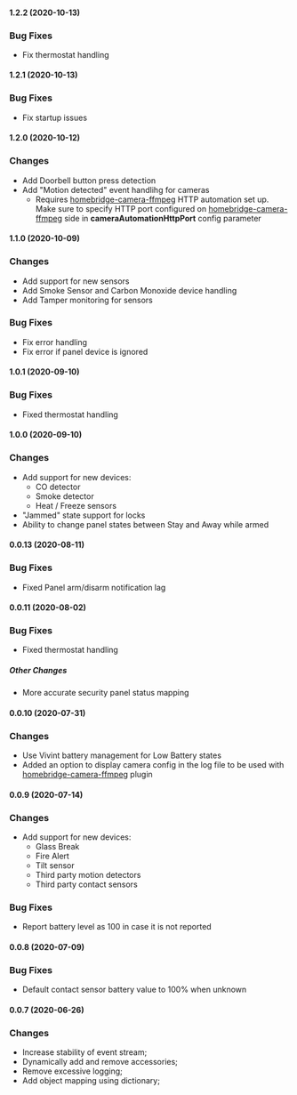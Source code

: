 #### 1.2.2 (2020-10-13)

### Bug Fixes

- Fix thermostat handling

#### 1.2.1 (2020-10-13)

### Bug Fixes

- Fix startup issues

#### 1.2.0 (2020-10-12)

### Changes

- Add Doorbell button press detection 
- Add "Motion detected" event handlihg for cameras
    - Requires [homebridge-camera-ffmpeg](https://github.com/Sunoo/homebridge-camera-ffmpeg) HTTP automation set up. Make sure to specify HTTP port configured on [homebridge-camera-ffmpeg](https://github.com/Sunoo/homebridge-camera-ffmpeg) side in **cameraAutomationHttpPort** config parameter

#### 1.1.0 (2020-10-09)

### Changes

- Add support for new sensors
- Add Smoke Sensor and Carbon Monoxide device handling
- Add Tamper monitoring for sensors

### Bug Fixes
- Fix error handling
- Fix error if panel device is ignored

#### 1.0.1 (2020-09-10)

### Bug Fixes

- Fixed thermostat handling

#### 1.0.0 (2020-09-10)

### Changes

- Add support for new devices:
    - CO detector
    - Smoke detector
    - Heat / Freeze sensors
- "Jammed" state support for locks
- Ability to change panel states between Stay and Away while armed

#### 0.0.13 (2020-08-11)

### Bug Fixes

- Fixed Panel arm/disarm notification lag

#### 0.0.11 (2020-08-02)

### Bug Fixes

- Fixed thermostat handling

##### Other Changes

- More accurate security panel status mapping

#### 0.0.10 (2020-07-31)

### Changes

- Use Vivint battery management for Low Battery states
- Added an option to display camera config in the log file to be used with [homebridge-camera-ffmpeg](https://github.com/Sunoo/homebridge-camera-ffmpeg) plugin

#### 0.0.9 (2020-07-14)

### Changes

- Add support for new devices:
    - Glass Break
    - Fire Alert
    - Tilt sensor
    - Third party motion detectors
    - Third party contact sensors

### Bug Fixes

- Report battery level as 100 in case it is not reported

#### 0.0.8 (2020-07-09)

### Bug Fixes

- Default contact sensor battery value to 100% when unknown

#### 0.0.7 (2020-06-26)

### Changes

- Increase stability of event stream;
- Dynamically add and remove accessories;
- Remove excessive logging;
- Add object mapping using dictionary;